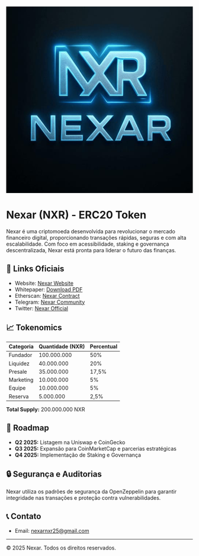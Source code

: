 ![Nexar Logo](./docs/logo.png)
# Nexar (NXR) - ERC20 Token

Nexar é uma criptomoeda desenvolvida para revolucionar o mercado financeiro digital, proporcionando transações rápidas, seguras e com alta escalabilidade. Com foco em acessibilidade, staking e governança descentralizada, Nexar está pronta para liderar o futuro das finanças.

## 🔗 Links Oficiais
- Website: [Nexar Website](https://Mathias761rgb.github.io/Nexar-Cryptocurrency-Website/)
- Whitepaper: [Download PDF](https://github.com/Mathias761rgb/Nexar-Whitepaper/raw/main/Nexar_Whitepaper.pdf)
- Etherscan: [Nexar Contract](https://etherscan.io/token/0x94B496b9de69Fe9cB631A30580Fcb1EA658d36Ca)
- Telegram: [Nexar Community](https://t.me/NexarNXR)
- Twitter: [Nexar Official](https://twitter.com/NexarNxr)

## 📈 Tokenomics
| Categoria | Quantidade (NXR) | Percentual |
| --------- | ---------------- | ---------- |
| Fundador  | 100.000.000     | 50%        |
| Liquidez  | 40.000.000      | 20%        |
| Presale   | 35.000.000      | 17,5%      |
| Marketing | 10.000.000      | 5%         |
| Equipe    | 10.000.000      | 5%         |
| Reserva   | 5.000.000       | 2,5%       |

**Total Supply:** 200.000.000 NXR

## 🚀 Roadmap
- **Q2 2025:** Listagem na Uniswap e CoinGecko
- **Q3 2025:** Expansão para CoinMarketCap e parcerias estratégicas
- **Q4 2025:** Implementação de Staking e Governança

## 🔒 Segurança e Auditorias
Nexar utiliza os padrões de segurança da OpenZeppelin para garantir integridade nas transações e proteção contra vulnerabilidades.

## 📞 Contato
- Email: [nexarnxr25@gmail.com](mailto:nexarnxr25@gmail.com)

---
© 2025 Nexar. Todos os direitos reservados.
